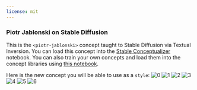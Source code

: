 ```yaml
---
license: mit
---
```

### Piotr Jablonski on Stable Diffusion
This is the `<piotr-jablonski>` concept taught to Stable Diffusion via Textual Inversion. You can load this concept into the [Stable Conceptualizer](https://colab.research.google.com/github/huggingface/notebooks/blob/main/diffusers/stable_conceptualizer_inference.ipynb) notebook. You can also train your own concepts and load them into the concept libraries using [this notebook](https://colab.research.google.com/github/huggingface/notebooks/blob/main/diffusers/sd_textual_inversion_training.ipynb).

Here is the new concept you will be able to use as a `style`:
![<piotr-jablonski> 0](https://huggingface.co/sd-concepts-library/piotr-jablonski/resolve/main/concept_images/5.jpeg)
![<piotr-jablonski> 1](https://huggingface.co/sd-concepts-library/piotr-jablonski/resolve/main/concept_images/6.jpeg)
![<piotr-jablonski> 2](https://huggingface.co/sd-concepts-library/piotr-jablonski/resolve/main/concept_images/3.jpeg)
![<piotr-jablonski> 3](https://huggingface.co/sd-concepts-library/piotr-jablonski/resolve/main/concept_images/0.jpeg)
![<piotr-jablonski> 4](https://huggingface.co/sd-concepts-library/piotr-jablonski/resolve/main/concept_images/2.jpeg)
![<piotr-jablonski> 5](https://huggingface.co/sd-concepts-library/piotr-jablonski/resolve/main/concept_images/1.jpeg)
![<piotr-jablonski> 6](https://huggingface.co/sd-concepts-library/piotr-jablonski/resolve/main/concept_images/4.jpeg)


